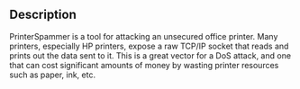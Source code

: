 ## Description
PrinterSpammer is a tool for attacking an unsecured office printer. Many printers, especially HP printers, expose a raw TCP/IP socket that reads and prints out the data sent to it. This is a great vector for a DoS attack, and one that can cost significant amounts of money by wasting printer resources such as paper, ink, etc.
